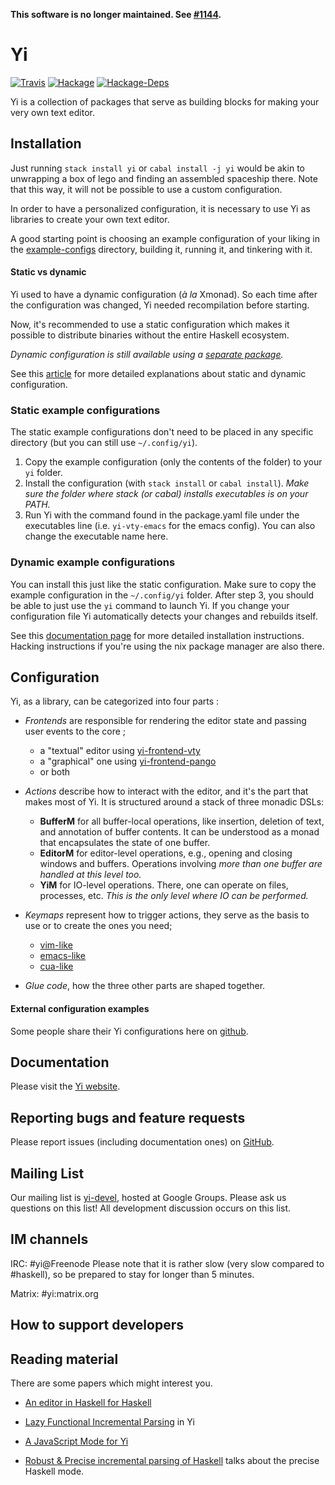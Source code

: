 **This software is no longer maintained. See [#1144](https://github.com/yi-editor/yi/issues/1114).**


# Yi

[![Travis](https://travis-ci.org/yi-editor/yi.svg?branch=master)](https://travis-ci.org/yi-editor/yi)
[![Hackage](https://img.shields.io/hackage/v/yi.svg?maxAge=2592000)](https://hackage.haskell.org/package/yi)
[![Hackage-Deps](https://img.shields.io/hackage-deps/v/yi.svg?maxAge=2592000)]()

Yi is a collection of packages that serve as building blocks for making your very own text editor.

## Installation

Just running `stack install yi` or `cabal install -j yi` would be akin to unwrapping a box of lego and
finding an assembled spaceship there.
Note that this way, it will not be possible to use a custom configuration.

In order to have a personalized configuration, it is necessary to use Yi as libraries to create your own text editor.

A good starting point is choosing an example configuration of your liking in the
[example-configs][userconfigs] directory, building it, running it, and tinkering with it.

#### Static vs dynamic

Yi used to have a dynamic configuration (*à la* Xmonad). So each time after the configuration was changed, Yi needed recompilation before starting.

Now, it's recommended to use a static configuration which makes it possible to distribute binaries without the entire Haskell ecosystem.

*Dynamic configuration is still available using a [separate package](https://hackage.haskell.org/package/yi-dynamic-configuration).*

See this [article](https://yi-editor.github.io/posts/2017-01-06-dyre/) for more detailed explanations about static and dynamic configuration.

### Static example configurations
The static example configurations don't need to be placed in any specific directory (but you can still use `~/.config/yi`).
   1. Copy the example configuration (only the contents of the folder) to your `yi` folder.
   2. Install the configuration (with `stack install` or `cabal install`).
   *Make sure the folder where stack (or cabal) installs executables is on your PATH.*
   3. Run Yi with the command found in the package.yaml file under the executables line (i.e. `yi-vty-emacs` for the emacs config). You can also change the executable name here.

### Dynamic example configurations
 You can install this just like the static configuration. Make sure to copy the example configuration in the `~/.config/yi` folder. After step 3, you should be able to just use the `yi` command to launch Yi. If you change your configuration file Yi automatically detects your changes and rebuilds itself.

See this [documentation page](https://yi-editor.github.io/pages/installing/)
for more detailed installation instructions. Hacking instructions if you're
using the nix package manager are also there.

## Configuration

Yi, as a library, can be categorized into four parts :

* *Frontends* are responsible for rendering the editor state and passing user events to the core ;
    * a "textual" editor using [yi-frontend-vty](https://hackage.haskell.org/package/yi-frontend-vty)
    * a "graphical" one using [yi-frontend-pango](https://hackage.haskell.org/package/yi-frontend-pango)
    * or both
    
 * *Actions* describe how to interact with the editor, and it's the part that makes most of Yi. It is structured around a stack of three monadic DSLs:
   * **BufferM** for all buffer-local operations, like insertion, deletion of text, and annotation of buffer contents. It can be understood as a monad that encapsulates the state of one buffer.
   * **EditorM** for editor-level operations, e.g., opening and closing windows and buffers. Operations involving *more than one buffer are handled at this level too.*
   * **YiM** for IO-level operations. There, one can operate on files, processes, etc. *This is the only level where IO can be performed.*

 * *Keymaps* represent how to trigger actions, they serve as the basis to use or to create the ones you need;
    * [vim-like](https://hackage.haskell.org/package/yi-keymap-vim)
    * [emacs-like](https://hackage.haskell.org/package/yi-keymap-emacs)
    * [cua-like](https://hackage.haskell.org/package/yi-keymap-cua)
  
* *Glue code*, how the three other parts are shaped together.

#### External configuration examples

Some people share their Yi configurations here on [github](https://github.com/search?utf8=%E2%9C%93&q=yi-config+language%3Ahaskell&type=).

## Documentation

Please visit the [Yi website](https://yi-editor.github.io/).

## Reporting bugs and feature requests

Please report issues (including documentation ones) on [GitHub][issueslist].

## Mailing List

Our mailing list is [yi-devel][], hosted at Google Groups. Please ask us questions on this list! All development discussion occurs on this list.

## IM channels

IRC: #yi@Freenode  Please note that it is rather slow (very slow compared to #haskell), so be prepared to stay for longer than 5 minutes.

Matrix: #yi:matrix.org

## How to support developers

## Reading material

There are some papers which might interest you.

* [An editor in Haskell for Haskell][small-yi]

* [Lazy Functional Incremental Parsing][lazy-parsing] in Yi

* [A JavaScript Mode for Yi][js]

* [Robust & Precise incremental parsing of Haskell][precise-haskell]
  talks about the precise Haskell mode.

[github]: https://github.com/yi-editor/
[issueslist]: https://github.com/yi-editor/yi/issues
[yi-devel]: https://groups.google.com/group/yi-devel
[userconfigs]: https://github.com/yi-editor/yi/tree/master/example-configs
[small-yi]: https://publications.lib.chalmers.se/records/fulltext/local_72549.pdf
[lazy-parsing]: https://publications.lib.chalmers.se/records/fulltext/local_94979.pdf
[js]: https://publications.lib.chalmers.se/records/fulltext/112284.pdf
[precise-haskell]: https://publications.lib.chalmers.se/records/fulltext/117337.pdf
